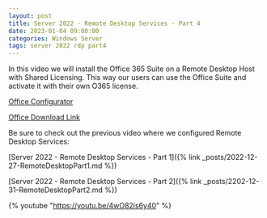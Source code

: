 ```yaml
---
layout: post
title: Server 2022 - Remote Desktop Services - Part 4
date: 2023-01-04 09:00:00
categories: Windows Server
tags: server 2022 rdp part4
---
```


In this video we will install the Office 365 Suite on a Remote Desktop Host with Shared Licensing. This way our users can use the Office Suite and activate it with their own O365 license.

[Office Configurator](https://config.office.com/)

[Office Download Link](https://www.microsoft.com/en-us/download/details.aspx?id=49117)

Be sure to check out the previous video where we configured Remote Desktop Services:

[Server 2022 - Remote Desktop Services - Part 1]({% link _posts/2022-12-27-RemoteDesktopPart1.md %})

[Server 2022 - Remote Desktop Services - Part 2]({% link _posts/2202-12-31-RemoteDesktopPart2.md %})

{% youtube "https://youtu.be/4wO82is6y40" %}
